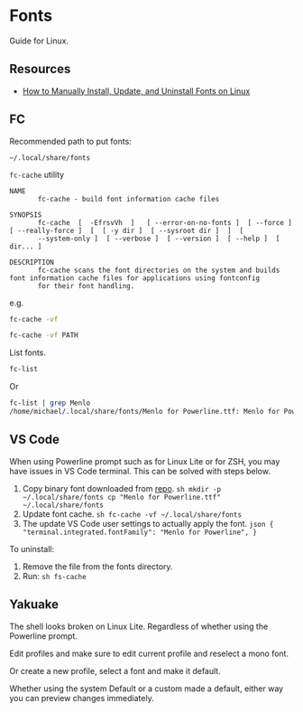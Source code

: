 # Fonts

Guide for Linux.


## Resources

- [How to Manually Install, Update, and Uninstall Fonts on Linux](https://medium.com/source-words/how-to-manually-install-update-and-uninstall-fonts-on-linux-a8d09a3853b0)


## FC

Recommended path to put fonts:

```
~/.local/share/fonts
```

`fc-cache` utility

```
NAME
       fc-cache - build font information cache files

SYNOPSIS
       fc-cache  [  -EfrsvVh  ]   [ --error-on-no-fonts ]  [ --force ]  [ --really-force ]  [  [ -y dir ]  [ --sysroot dir ]  ]  [
       --system-only ]  [ --verbose ]  [ --version ]  [ --help ]  [ dir... ]

DESCRIPTION
       fc-cache scans the font directories on the system and builds font information cache files for applications using fontconfig
       for their font handling.
```

e.g.

```sh
fc-cache -vf

fc-cache -vf PATH
```

List fonts.

```sh
fc-list
```

Or

```sh
fc-list | grep Menlo
/home/michael/.local/share/fonts/Menlo for Powerline.ttf: Menlo for Powerline:style=Regular
```


## VS Code

When using Powerline prompt such as for Linux Lite or for ZSH, you may have issues in VS Code terminal. This can be solved with steps below.

1. Copy binary font downloaded from [repo](https://github.com/abertsch/Menlo-for-Powerline).
       ```sh
       mkdir -p ~/.local/share/fonts
       cp "Menlo for Powerline.ttf" ~/.local/share/fonts
       ```
1. Update font cache.
       ```sh
       fc-cache -vf ~/.local/share/fonts
       ```
1. The update VS Code user settings to actually apply the font.
       ```json
       {
           "terminal.integrated.fontFamily": "Menlo for Powerline",
       }
       ```

To uninstall:

1. Remove the file from the fonts directory.
1. Run:
       ```sh
       fs-cache
       ```


## Yakuake

The shell looks broken on Linux Lite. Regardless of whether using the Powerline prompt.

Edit profiles and make sure to edit current profile and reselect a mono font.

Or create a new profile, select a font and make it default.

Whether using the system Default or a custom made a default, either way you can preview changes immediately.
